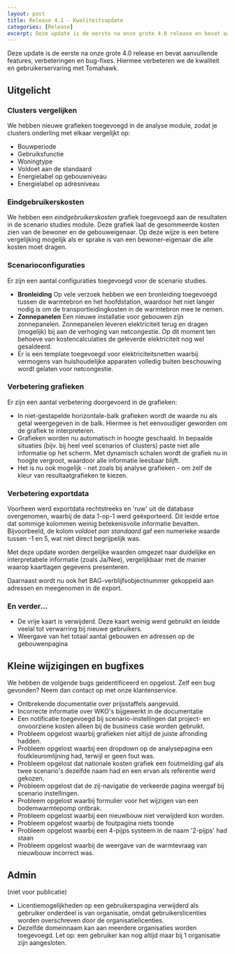 ```yaml
---
layout: post
title: Release 4.1 - Kwaliteitsupdate
categories: [Release]
excerpt: Deze update is de eerste na onze grote 4.0 release en bevat aanvullende features, verbeteringen en bug-fixes.
---
```


Deze update is de eerste na onze grote 4.0 release en bevat aanvullende features, verbeteringen en bug-fixes. Hiermee verbeteren we de kwaliteit en gebruikerservaring met Tomahawk.

## Uitgelicht

### Clusters vergelijken
We hebben nieuwe grafieken toegevoegd in de analyse module, zodat je clusters onderling met elkaar vergelijkt op:

- Bouwperiode
- Gebruiksfunctie
- Woningtype
- Voldoet aan de standaard
- Energielabel op gebouwniveau
- Energielabel op adresniveau

### Eindgebruikerskosten
We hebben een _eindgebruikerskosten_  grafiek toegevoegd aan de resultaten in de scenario studies module. Deze grafiek laat de gesommeerde kosten zien van de bewoner en de gebouweigenaar. Op deze wijze is een betere vergelijking mogelijk als er sprake is van een bewoner-eigenaar die alle kosten moet dragen.

### Scenarioconfiguraties
Er zijn een aantal configuraties toegevoegd voor de scenario studies.

- **Bronleiding** Op vele verzoek hebben we een bronleiding toegevoegd tussen de warmtebron en het hoofdstation, waardoor het niet langer nodig is om de transportleidingkosten in de warmtebron mee te nemen.
- **Zonnepanelen** Een nieuwe installatie voor gebouwen zijn zonnepanelen. Zonnepanelen leveren elektriciteit terug en dragen (mogelijk) bij aan de verhoging van netcongestie. Op dit moment ten behoeve van kostencalculaties de geleverde elektriciteit nog wel gesaldeerd.
- Er is een template toegevoegd voor elektriciteitsnetten waarbij vermogens van huishoudelijke apparaten volledig buiten beschouwing wordt gelaten voor netcongestie.

### Verbetering grafieken
Er zijn een aantal verbetering doorgevoerd in de grafieken:

- In niet-gestapelde horizontale-balk grafieken wordt de waarde nu als getal weergegeven in de balk. Hiermee is het eenvoudiger geworden om de grafiek te interpreteren.
- Grafieken worden nu automatisch in hoogte geschaald. In bepaalde situaties (bijv. bij heel veel scenarios of clusters) paste niet alle informatie op het scherm. Met dynamisch schalen wordt de grafiek nu in hoogte vergroot, waardoor alle informatie leesbaar blijft.
- Het is nu ook mogelijk - net zoals bij analyse grafieken - om zelf de kleur van resultaatgrafieken te kiezen.

### Verbetering exportdata
Voorheen werd exportdata rechtstreeks en 'ruw' uit de database overgenomen, waarbij de data 1-op-1 werd geëxporteerd. Dit leidde ertoe dat sommige kolommen weinig betekenisvolle informatie bevatten. Bijvoorbeeld, de kolom *voldoet aan standaard* gaf een numerieke waarde tussen -1 en 5, wat niet direct begrijpelijk was.

Met deze update worden dergelijke waarden omgezet naar duidelijke en interpretabele informatie (zoals Ja/Nee), vergelijkbaar met de manier waarop kaartlagen gegevens presenteren.

Daarnaast wordt nu ook het BAG-verblijfsobjectnummer gekoppeld aan adressen en meegenomen in de export.


### En verder…

- De vrije kaart is verwijderd. Deze kaart weinig werd gebruikt en leidde veelal tot verwarring bij nieuwe gebruikers.
- Weergave van het totaal aantal gebouwen en adressen op de gebouwenpagina

## Kleine wijzigingen en bugfixes
We hebben de volgende bugs geidentificeerd en opgelost. Zelf een bug gevonden? Neem dan contact op met onze klantenservice.

- Ontbrekende documentatie over prijsstaffels aangevuld.
- Incorrecte informatie over WKO's bijgewerkt in de documentatie
- Een notificatie toegevoegd bij scenario-instellingen dat project- en onvoorziene kosten alleen bij de business case worden gebruikt.
- Probleem opgelost waarbij grafieken niet altijd de juiste afronding hadden.
- Probleem opgelost waarbij een dropdown op de analysepagina een foutkleuromlijning had, terwijl er geen fout was.
- Probleem opgelost dat nationale kosten grafiek een foutmelding gaf als twee scenario's dezelfde naam had en een ervan als referentie werd gekozen.
- Probleem opgelost dat de zij-navigatie de verkeerde pagina weergaf bij scenario instellingen.
- Probleem opgelost waarbij formulier voor het wijzigen van een bodemwarmtepomp ontbrak.
- Probleem opgelost waarbij een nieuwbouw niet verwijderd kon worden.
- Probleem opgelost waarbij de foutpagina niets toonde
- Probleem opgelost waarbij een 4-pijps systeem in de naam '2-pijps' had staan
- Probleem opgelost waarbij de weergave van de warmtevraag van nieuwbouw incorrect was.

## Admin
(niet voor publicatie)

- Licentiemogelijkheden op een gebruikerspagina verwijderd als gebruiker onderdeel is van organisatie, omdat gebruikerslicenties worden overschreven door de organisatielicenties.
- Dezelfde domeinnaam kan aan meerdere organisaties worden toegevoegd. Let op: een gebruiker kan nog altijd maar bij 1 organisatie zijn aangesloten.


